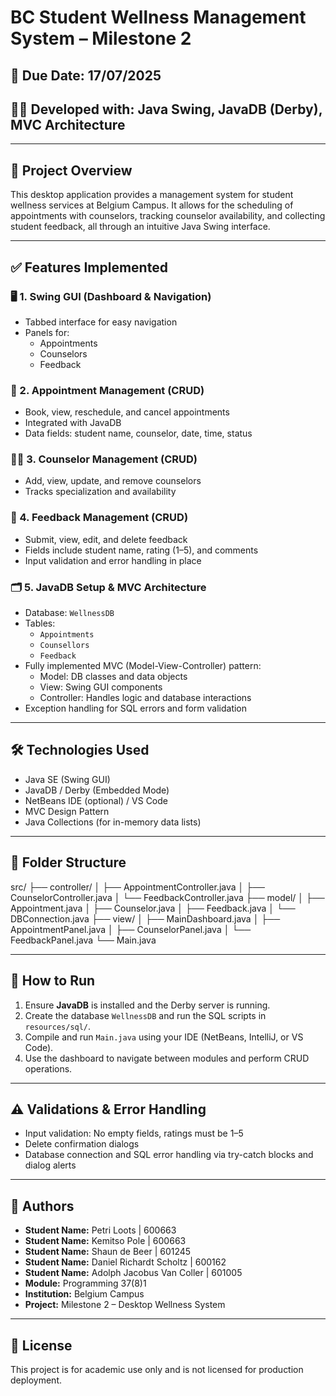 # BC Student Wellness Management System – Milestone 2

## 📅 Due Date: 17/07/2025  
## 🧑‍💻 Developed with: Java Swing, JavaDB (Derby), MVC Architecture

---

## 📌 Project Overview

This desktop application provides a management system for student wellness services at Belgium Campus. It allows for the scheduling of appointments with counselors, tracking counselor availability, and collecting student feedback, all through an intuitive Java Swing interface.

---

## ✅ Features Implemented

### 🖥️ 1. Swing GUI (Dashboard & Navigation)
- Tabbed interface for easy navigation
- Panels for:
  - Appointments
  - Counselors
  - Feedback

### 📅 2. Appointment Management (CRUD)
- Book, view, reschedule, and cancel appointments
- Integrated with JavaDB
- Data fields: student name, counselor, date, time, status

### 👩‍⚕️ 3. Counselor Management (CRUD)
- Add, view, update, and remove counselors
- Tracks specialization and availability

### 💬 4. Feedback Management (CRUD)
- Submit, view, edit, and delete feedback
- Fields include student name, rating (1–5), and comments
- Input validation and error handling in place

### 🗂️ 5. JavaDB Setup & MVC Architecture
- Database: `WellnessDB`
- Tables:
  - `Appointments`
  - `Counsellors`
  - `Feedback`
- Fully implemented MVC (Model-View-Controller) pattern:
  - Model: DB classes and data objects
  - View: Swing GUI components
  - Controller: Handles logic and database interactions
- Exception handling for SQL errors and form validation

---

## 🛠️ Technologies Used

- Java SE (Swing GUI)
- JavaDB / Derby (Embedded Mode)
- NetBeans IDE (optional) / VS Code
- MVC Design Pattern
- Java Collections (for in-memory data lists)

---

## 📁 Folder Structure
src/
├── controller/
│ ├── AppointmentController.java
│ ├── CounselorController.java
│ └── FeedbackController.java
├── model/
│ ├── Appointment.java
│ ├── Counselor.java
│ ├── Feedback.java
│ └── DBConnection.java
├── view/
│ ├── MainDashboard.java
│ ├── AppointmentPanel.java
│ ├── CounselorPanel.java
│ └── FeedbackPanel.java
└── Main.java

---

## 🧪 How to Run

1. Ensure **JavaDB** is installed and the Derby server is running.
2. Create the database `WellnessDB` and run the SQL scripts in `resources/sql/`.
3. Compile and run `Main.java` using your IDE (NetBeans, IntelliJ, or VS Code).
4. Use the dashboard to navigate between modules and perform CRUD operations.

---

## ⚠️ Validations & Error Handling

- Input validation: No empty fields, ratings must be 1–5
- Delete confirmation dialogs
- Database connection and SQL error handling via try-catch blocks and dialog alerts

---

## 👥 Authors

- **Student Name:** Petri Loots               | 600663
- **Student Name:** Kemitso Pole              | 600663
- **Student Name:** Shaun de Beer             | 601245
- **Student Name:** Daniel Richardt Scholtz   | 600162
- **Student Name:** Adolph Jacobus Van Coller | 601005
- **Module:** Programming 37(8)1  
- **Institution:** Belgium Campus  
- **Project:** Milestone 2 – Desktop Wellness System

---

## 📃 License

This project is for academic use only and is not licensed for production deployment.
